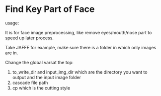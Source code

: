 # Find Key Part of Face

usage:

It is for face image preprocessing, like remove eyes/mouth/nose part to speed up later process.

Take JAFFE for example, make sure there is a folder in which only images are in.

Change the global varsat the top: 
1. to_write_dir and input_img_dir which are the directory you want to output and the input image folder
2. cascade file path
3. cp which is the cutting style
